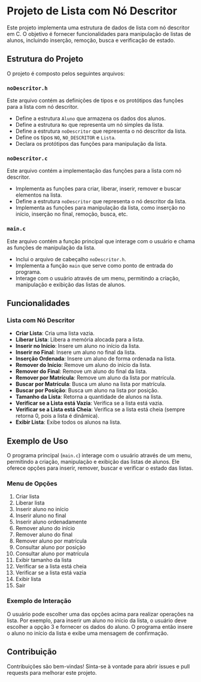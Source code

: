 # Projeto de Lista com Nó Descritor

Este projeto implementa uma estrutura de dados de lista com nó descritor em C. O objetivo é fornecer funcionalidades para manipulação de listas de alunos, incluindo inserção, remoção, busca e verificação de estado.

## Estrutura do Projeto

O projeto é composto pelos seguintes arquivos:

### `noDescritor.h`

Este arquivo contém as definições de tipos e os protótipos das funções para a lista com nó descritor.

- Define a estrutura `Aluno` que armazena os dados dos alunos.
- Define a estrutura `No` que representa um nó simples da lista.
- Define a estrutura `noDescritor` que representa o nó descritor da lista.
- Define os tipos `NO`, `NO_DESCRITOR` e `Lista`.
- Declara os protótipos das funções para manipulação da lista.

### `noDescritor.c`

Este arquivo contém a implementação das funções para a lista com nó descritor.

- Implementa as funções para criar, liberar, inserir, remover e buscar elementos na lista.
- Define a estrutura `noDescritor` que representa o nó descritor da lista.
- Implementa as funções para manipulação da lista, como inserção no início, inserção no final, remoção, busca, etc.

### `main.c`

Este arquivo contém a função principal que interage com o usuário e chama as funções de manipulação da lista.

- Inclui o arquivo de cabeçalho `noDescritor.h`.
- Implementa a função `main` que serve como ponto de entrada do programa.
- Interage com o usuário através de um menu, permitindo a criação, manipulação e exibição das listas de alunos.

## Funcionalidades

### Lista com Nó Descritor

- **Criar Lista**: Cria uma lista vazia.
- **Liberar Lista**: Libera a memória alocada para a lista.
- **Inserir no Início**: Insere um aluno no início da lista.
- **Inserir no Final**: Insere um aluno no final da lista.
- **Inserção Ordenada**: Insere um aluno de forma ordenada na lista.
- **Remover do Início**: Remove um aluno do início da lista.
- **Remover do Final**: Remove um aluno do final da lista.
- **Remover por Matrícula**: Remove um aluno da lista por matrícula.
- **Buscar por Matrícula**: Busca um aluno na lista por matrícula.
- **Buscar por Posição**: Busca um aluno na lista por posição.
- **Tamanho da Lista**: Retorna a quantidade de alunos na lista.
- **Verificar se a Lista está Vazia**: Verifica se a lista está vazia.
- **Verificar se a Lista está Cheia**: Verifica se a lista está cheia (sempre retorna 0, pois a lista é dinâmica).
- **Exibir Lista**: Exibe todos os alunos na lista.

## Exemplo de Uso

O programa principal (`main.c`) interage com o usuário através de um menu, permitindo a criação, manipulação e exibição das listas de alunos. Ele oferece opções para inserir, remover, buscar e verificar o estado das listas.

### Menu de Opções

1. Criar lista
2. Liberar lista
3. Inserir aluno no início
4. Inserir aluno no final
5. Inserir aluno ordenadamente
6. Remover aluno do início
7. Remover aluno do final
8. Remover aluno por matrícula
9. Consultar aluno por posição
10. Consultar aluno por matrícula
11. Exibir tamanho da lista
12. Verificar se a lista está cheia
13. Verificar se a lista está vazia
14. Exibir lista
0. Sair

### Exemplo de Interação

O usuário pode escolher uma das opções acima para realizar operações na lista. Por exemplo, para inserir um aluno no início da lista, o usuário deve escolher a opção 3 e fornecer os dados do aluno. O programa então insere o aluno no início da lista e exibe uma mensagem de confirmação.

## Contribuição

Contribuições são bem-vindas! Sinta-se à vontade para abrir issues e pull requests para melhorar este projeto.